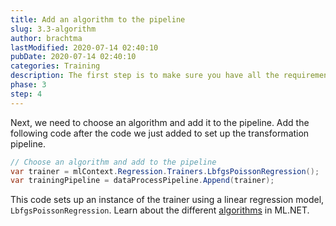 ```yaml
---
title: Add an algorithm to the pipeline
slug: 3.3-algorithm
author: brachtma
lastModified: 2020-07-14 02:40:10
pubDate: 2020-07-14 02:40:10
categories: Training
description: The first step is to make sure you have all the requirements and to clone the workshop source code.
phase: 3
step: 4
---
```


Next, we need to choose an algorithm and add it to the pipeline. Add the following code after the code we just added to set up the transformation pipeline.

```csharp
// Choose an algorithm and add to the pipeline
var trainer = mlContext.Regression.Trainers.LbfgsPoissonRegression();
var trainingPipeline = dataProcessPipeline.Append(trainer);
```

This code sets up an instance of the trainer using a linear regression model, `LbfgsPoissonRegression`. Learn about the different [algorithms](https://docs.microsoft.com/dotnet/machine-learning/how-to-choose-an-ml-net-algorithm) in ML.NET.